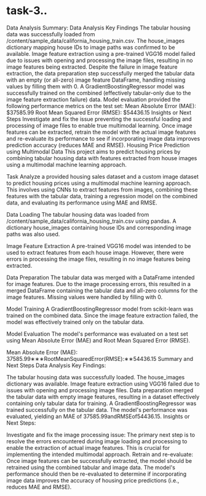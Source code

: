 # task-3..
Data Analysis
Summary:
Data Analysis Key Findings
The tabular housing data was successfully loaded from /content/sample_data/california_housing_train.csv.
The house_images dictionary mapping house IDs to image paths was confirmed to be available.
Image feature extraction using a pre-trained VGG16 model failed due to issues with opening and processing the image files, resulting in no image features being extracted.
Despite the failure in image feature extraction, the data preparation step successfully merged the tabular data with an empty (or all-zero) image feature DataFrame, handling missing values by filling them with 0.
A GradientBoostingRegressor model was successfully trained on the combined (effectively tabular-only due to the image feature extraction failure) data.
Model evaluation provided the following performance metrics on the test set:
Mean Absolute Error (MAE): $37585.99
Root Mean Squared Error (RMSE): $54436.15
Insights or Next Steps
Investigate and fix the issue preventing the successful loading and processing of image files to enable true multimodal learning.
Once image features can be extracted, retrain the model with the actual image features and re-evaluate its performance to see if incorporating image data improves prediction accuracy (reduces MAE and RMSE).
Housing Price Prediction using Multimodal Data
This project aims to predict housing prices by combining tabular housing data with features extracted from house images using a multimodal machine learning approach.

Task
Analyze a provided housing sales dataset and a custom image dataset to predict housing prices using a multimodal machine learning approach. This involves using CNNs to extract features from images, combining these features with the tabular data, training a regression model on the combined data, and evaluating its performance using MAE and RMSE.

Data Loading
The tabular housing data was loaded from /content/sample_data/california_housing_train.csv using pandas. A dictionary house_images containing house IDs and corresponding image paths was also used.

Image Feature Extraction
A pre-trained VGG16 model was intended to be used to extract features from each house image. However, there were errors in processing the image files, resulting in no image features being extracted.

Data Preparation
The tabular data was merged with a DataFrame intended for image features. Due to the image processing errors, this resulted in a merged DataFrame containing the tabular data and all-zero columns for the image features. Missing values were handled by filling with 0.

Model Training
A GradientBoostingRegressor model from scikit-learn was trained on the combined data. Since the image feature extraction failed, the model was effectively trained only on the tabular data.

Model Evaluation
The model's performance was evaluated on a test set using Mean Absolute Error (MAE) and Root Mean Squared Error (RMSE).

Mean Absolute Error (MAE): 37585.99∗∗∗RootMeanSquaredError(RMSE):∗∗54436.15
Summary and Next Steps
Data Analysis Key Findings:

The tabular housing data was successfully loaded.
The house_images dictionary was available.
Image feature extraction using VGG16 failed due to issues with opening and processing image files.
Data preparation merged the tabular data with empty image features, resulting in a dataset effectively containing only tabular data for training.
A GradientBoostingRegressor was trained successfully on the tabular data.
The model's performance was evaluated, yielding an MAE of 37585.99andRMSEof54436.15.
Insights or Next Steps:

Investigate and fix the image processing issue: The primary next step is to resolve the errors encountered during image loading and processing to enable the extraction of actual image features. This is crucial for implementing the intended multimodal approach.
Retrain and re-evaluate: Once image features can be successfully extracted, the model should be retrained using the combined tabular and image data. The model's performance should then be re-evaluated to determine if incorporating image data improves the accuracy of housing price predictions (i.e., reduces MAE and RMSE).
